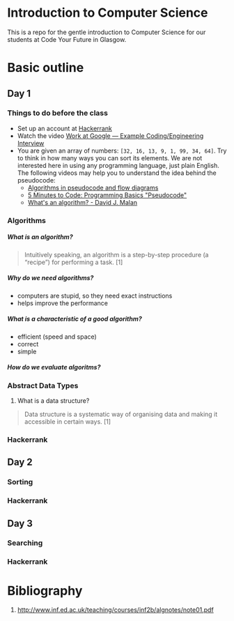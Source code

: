# Introduction to Computer Science
This is a repo for the gentle introduction to Computer Science for our students at Code Your Future in Glasgow. 

# Basic outline

## Day 1
### Things to do before the class
* Set up an account at [Hackerrank](https://www.hackerrank.com/)
* Watch the video [Work at Google — Example Coding/Engineering Interview](https://www.youtube.com/watch?v=XKu_SEDAykw)
* You are given an array of numbers: `[32, 16, 13, 9, 1, 99, 34, 64]`. Try to think in how many ways you can sort its elements. We are not interested here in using any programming language, just plain English. The following videos may help you to understand the idea behind the pseudocode: 
  - [Algorithms in pseudocode and flow diagrams](https://www.youtube.com/watch?v=XDWw4Ltfy5w)
  - [5 Minutes to Code: Programming Basics "Pseudocode"](https://www.youtube.com/watch?v=HhBrkpTqzqg)
  - [What's an algorithm? - David J. Malan](https://www.youtube.com/watch?v=6hfOvs8pY1k)

### Algorithms

##### What is an algorithm?  
  > Intuitively speaking, an algorithm is a step-by-step procedure (a “recipe”) for
  > performing a task. [1]

##### Why do we need algorithms? 
  - computers are stupid, so they need exact instructions
  - helps improve the performance
##### What is a characteristic of a good algorithm? 
  - efficient (speed and space)
  - correct
  - simple
##### How do we evaluate algoritms? 

### Abstract Data Types

1. What is a data structure?
  > Data structure is a systematic way of organising data and
  > making it accessible in certain ways. [1]

### Hackerrank

## Day 2

### Sorting

### Hackerrank

## Day 3

### Searching

### Hackerrank

# Bibliography

1. http://www.inf.ed.ac.uk/teaching/courses/inf2b/algnotes/note01.pdf
